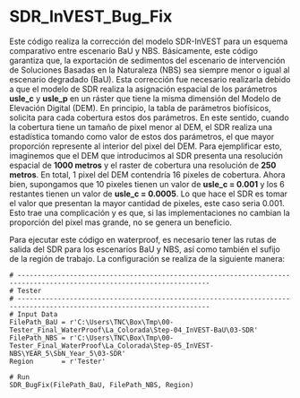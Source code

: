 # SDR_InVEST_Bug_Fix
Este código realiza la corrección del modelo SDR-InVEST para un esquema comparativo entre escenario BaU y NBS.
Básicamente, este código garantiza que, la exportación de sedimentos del escenario de intervención de Soluciones Basadas en la Naturaleza (NBS) sea siempre menor o igual al escenario degradado (BaU).
Esta corrección fue necesario realizarla debido a que el modelo de SDR realiza la asignación espacial de los parámetros **usle_c** y **usle_p** en un ráster que tiene la misma dimensión del Modelo de Elevación Digital (DEM). En principio, la tabla de parámetros biofísicos, solicita para cada cobertura estos dos parámetros. En este sentido, cuando la cobertura tiene un tamaño de pixel menor al DEM, el SDR realiza una estadística tomando como valor de estos dos parámetros, el que mayor proporción represente al interior del pixel del DEM. Para ejemplificar esto, imaginemos que el DEM que introducimos al SDR presenta una resolución espacial de **1000 metros** y el raster de cobertura una resolución de **250 metros**. En total, 1 pixel del DEM contendría 16 pixeles de cobertura. Ahora bien, supongamos que 10 pixeles tienen un valor de **usle_c = 0.001** y los 6 restantes tienen un valor de **usle_c = 0.0005**. Lo que hace el SDR es tomar el valor que presentan la mayor cantidad de pixeles, este caso seria 0.001. Esto trae una complicación y es que, si las implementaciones no cambian la proporción del pixel mas grande, no se genera un beneficio.

Para ejecutar este código en waterproof, es necesario tener las rutas de salida del SDR para los escenarios BaU y NBS, así como también el sufijo de la región de trabajo. La configuración se realiza de la siguiente manera:

	# ----------------------------------------------------------------------------------------------------------------------
	# Tester
	# ----------------------------------------------------------------------------------------------------------------------
	# Input Data
	FilePath_BaU = r'C:\Users\TNC\Box\Tmp\00-Tester_Final_WaterProof\La_Colorada\Step-04_InVEST-BaU\03-SDR'
	FilePath_NBS = r'C:\Users\TNC\Box\Tmp\00-Tester_Final_WaterProof\La_Colorada\Step-05_InVEST-NBS\YEAR_5\SbN_Year_5\03-SDR'
	Region       = r'Tester'

	# Run
	SDR_BugFix(FilePath_BaU, FilePath_NBS, Region)
